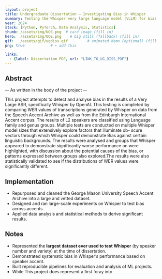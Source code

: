 ```yaml
---
layout: project
title: Undergraduate Dissertation — Investigating Bias in Whisper
summary: Testing the Whisper very large language model (VLLM) for bias in speech recognition performance across speaker accents.
year: 2024
stack: [Python, PyTorch, Data Analysis, Statistics]
thumb: /assets/img/UOE.png  # card image (fill in)
hero:  /assets/img/UOE.png    # big still (fallback) (fill in)
gif:   /assets/gif/ugdiss.gif         # animated demo (optional) (fill in)
png: true            # ← add this

links:
  - {label: Dissertation PDF, url: "LINK_TO_UG_DISS_PDF"}
---
```


## Abstract

-- As written in the body of the project --

This project attempts to detect and analyse bias in the results of a Very Large ASR,
specifically Whisper by OpenAI. This testing is completed by comparing WER values
of transcriptions generated by Whisper on data from the Speech Accent Archive as
well as from the Edinburgh International Accent corpus. The results of L2 speakers
are classified using Language family and genus groups. Multiple tests are conducted
on multiple Whisper model sizes that extensively explore factors that illuminate ob-
scure vectors through which Whisper could demonstrate Bias against certain linguistic
backgrounds.
The results were analysed and groups that Whisper appeared to demonstrate significantly
worse performance on were highlighted, with discussion about the potential causes
of the bias, or patterns expressed between groups also explored.The results were also
statistically validated to see if the distributions of WER values were significantly
different.

## Implementation

- Repurposed and cleaned the George Mason University Speech Accent Archive into a large and vetted dataset.  
- Designed and ran large-scale experiments on Whisper to test bias across accents.  
- Applied data analysis and statistical methods to derive significant results.  

## Notes

- Represented the **largest dataset ever used to test Whisper** (by speaker number and variety) at the time of dissertation.  
- Demonstrated systematic bias in Whisper’s performance based on speaker accent.  
- Built reproducible pipelines for evaluation and analysis of ML projects. 
- While This project does represent a first foray into  
